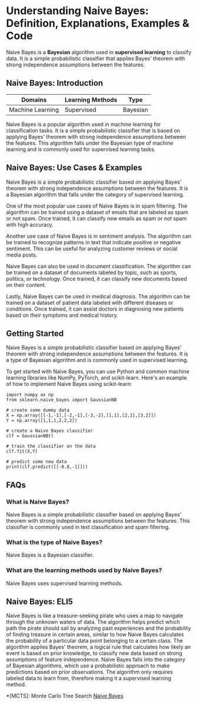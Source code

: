 # Understanding Naive Bayes: Definition, Explanations, Examples & Code

Naive Bayes is a **Bayesian** algorithm used in **supervised learning** to
classify data. It is a simple probabilistic classifier that applies Bayes'
theorem with strong independence assumptions between the features.

## Naive Bayes: Introduction

Domains | Learning Methods | Type  
---|---|---  
Machine Learning | Supervised | Bayesian  
  
Naive Bayes is a popular algorithm used in machine learning for classification
tasks. It is a simple probabilistic classifier that is based on applying
Bayes' theorem with strong independence assumptions between the features. This
algorithm falls under the Bayesian type of machine learning and is commonly
used for supervised learning tasks.

## Naive Bayes: Use Cases & Examples

Naive Bayes is a simple probabilistic classifier based on applying Bayes'
theorem with strong independence assumptions between the features. It is a
Bayesian algorithm that falls under the category of supervised learning.

One of the most popular use cases of Naive Bayes is in spam filtering. The
algorithm can be trained using a dataset of emails that are labeled as spam or
not spam. Once trained, it can classify new emails as spam or not spam with
high accuracy.

Another use case of Naive Bayes is in sentiment analysis. The algorithm can be
trained to recognize patterns in text that indicate positive or negative
sentiment. This can be useful for analyzing customer reviews or social media
posts.

Naive Bayes can also be used in document classification. The algorithm can be
trained on a dataset of documents labeled by topic, such as sports, politics,
or technology. Once trained, it can classify new documents based on their
content.

Lastly, Naive Bayes can be used in medical diagnosis. The algorithm can be
trained on a dataset of patient data labeled with different diseases or
conditions. Once trained, it can assist doctors in diagnosing new patients
based on their symptoms and medical history.

## Getting Started

Naive Bayes is a simple probabilistic classifier based on applying Bayes'
theorem with strong independence assumptions between the features. It is a
type of Bayesian algorithm and is commonly used in supervised learning.

To get started with Naive Bayes, you can use Python and common machine
learning libraries like NumPy, PyTorch, and scikit-learn. Here's an example of
how to implement Naive Bayes using scikit-learn:

    
    
    
    import numpy as np
    from sklearn.naive_bayes import GaussianNB
    
    # create some dummy data
    X = np.array([[-1,-1],[-2,-1],[-3,-2],[1,1],[2,1],[3,2]])
    Y = np.array([1,1,1,2,2,2])
    
    # create a Naive Bayes classifier
    clf = GaussianNB()
    
    # train the classifier on the data
    clf.fit(X,Y)
    
    # predict some new data
    print(clf.predict([[-0.8,-1]]))
    
    

## FAQs

### What is Naive Bayes?

Naive Bayes is a simple probabilistic classifier based on applying Bayes'
theorem with strong independence assumptions between the features. This
classifier is commonly used in text classification and spam filtering.

### What is the type of Naive Bayes?

Naive Bayes is a Bayesian classifier.

### What are the learning methods used by Naive Bayes?

Naive Bayes uses supervised learning methods.

## Naive Bayes: ELI5

Naive Bayes is like a treasure-seeking pirate who uses a map to navigate
through the unknown waters of data. The algorithm helps predict which path the
pirate should sail by analyzing past experiences and the probability of
finding treasure in certain areas, similar to how Naive Bayes calculates the
probability of a particular data point belonging to a certain class. The
algorithm applies Bayes' theorem, a logical rule that calculates how likely an
event is based on prior knowledge, to classify new data based on strong
assumptions of feature independence. Naive Bayes falls into the category of
Bayesian algorithms, which use a probabilistic approach to make predictions
based on prior observations. The algorithm only requires labeled data to learn
from, therefore making it a supervised learning method.

  *[MCTS]: Monte Carlo Tree Search
[Naive Bayes](https://serp.ai/naive-bayes/)
